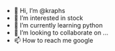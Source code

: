 - 👋 Hi, I’m @kraphs
- 👀 I’m interested in stock
- 🌱 I’m currently learning python
- 💞️ I’m looking to collaborate on ...
- 📫 How to reach me google

<!---
pakka79/pakka79 is a ✨ special ✨ repository because its `README.md` (this file) appears on your GitHub profile.
You can click the Preview link to take a look at your changes.
--->
